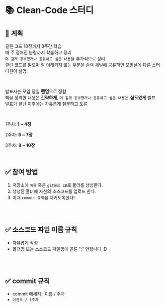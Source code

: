 # 📚 Clean-Code 스터디
## 🚴 **계획**
클린 코드 10장까지 3주간 학습   
매 주 정해진 분량까지 학습하고 정리   
`더 깊게 공부했거나 공유하고 싶은 내용`을 추가적으로 정리   
클린 코드를 읽으며 잘 이해되지 않는 부분을 슬랙 채널에 공유하면 모임날에 다른 스터디원이 설명

<br>

발표자는 모임 당일 **랜덤**으로 정함   
책을 정리한 내용은 **간략하게**, `더 깊게 공부했거나 공유하고 싶은 내용`은 **심도있게** 발표   
발표가 끝난 이후에는 자유롭게 질문하고 토론

<br>

1주차: **1 ~ 4장**

2주차: **5 ~ 7장**

3주차: **8 ~ 10장**

<br>

## ✅ 참여 방법
1. 저장소에 `이름` 혹은 `github ID`로 폴더를 생성한다.
2. 생성된 폴더에 자신의 소스코드를 업로드 한다.
3. 이때 `commit 규칙`을 지키도록한다!
<br />
<br />

## ✅ 소스코드 파일 이름 규칙
- 자유롭게 작성 
- 폴더명 또는 소스코드 파일명에 콜론 ":" 안됩니다 :D

<br />
<br />

## ✅ commit 규칙
- commit 메세지 : 이름 / 주차
-  ```이진욱 / 1주차 ```
